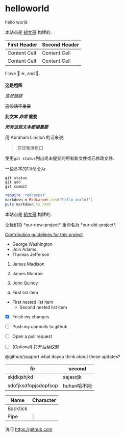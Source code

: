 # helloworld
hello world

本站点是 [胡大哥](https://pages.github.com/) 构建的.

| First Header | Second Header |
| ---| --- |
| Content Cell  | Content Cell |
| Content Cell  | Content Cell |



I love :pizza: :coffee:, and :dancer:.

**这是粗图**

*这是蟹腿*

~~这段话不重要~~

**此文本 _非常_ 重要**

***所有这些文本都很重要***

用 Abraham Linclon 的话来说: 
>原谅我爆粗口

使用`git status`列出尚未提交的所有新文件或已修改文件.

一些基本的Git命令为:
```
git status
git add
git commit
```

```ruby
require 'redcarpet'
markdown = Redcarpet.new("hello world!")
puts markdown.to_html
```

本站点是 [胡大哥](https://pages.github.com/) 构建的.

让我们将 \*our-new-project\* 重命名为 \*our-old-project\*.

[Contribution guidelines for this project](docs/CONTRIBUTING.md)

- George Washington
- Join Adams
- Thomas Jefferson

1. James Madison
2. James Monroe
3. John Quincy


100. First list item
   - First nested list item
     - Second nested list item

- [x] Fnish my changes
- [ ] Push my commits to github
- [ ] Open a pull request

- [ ] \(Optional) 打开后续议题

@github/support what doyou think about these updates?


| fir | second |
| --- | --- |
| skjdkjshjkd | sajasdjk |
| sdofjksdfopjsdopfsop | huhan哈不能 |

| Name | Character |
| --- | --- |
| Backtick | ` |
| Pipe | \| |

访问 https://github.com









